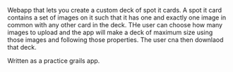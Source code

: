 Webapp that lets you create a custom deck of spot it cards. A spot it card contains a set of images on it such that it has one and exactly one image in common with any other card in the deck.  THe user can choose how many images to upload and the app will make a deck of maximum size using those images and following those properties. The user cna then downlaod that deck.

Written as a practice grails app.

